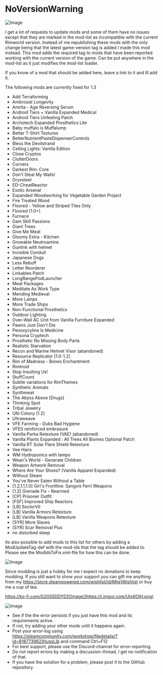 # NoVersionWarning

![Image](https://i.imgur.com/buuPQel.png)


I get a lot of requests to update mods and some of them have no issues except that they are marked in the mod-list as incompatible with the current Rimworld version.
Instead of me republishing these mods with the only change being that the latest game-version tag is added I made this mod instead.
This mod adds the required tag to mods that have been reported working with the current version of the game.
Can be put anywhere in the mod-list as it just modifies the mod-list loader.

If you know of a mod that should be added here, leave a link to it and Ill add it. 

The following mods are currently fixed for 1.3


- Add Terraforming
- Ambrosial Longevity
- Amrita - Age Reversing Serum
- Android Tiers + Vanilla Expanded Medical
- Android Tiers Unfeeling Patch
- Archotech Expanded Prosthetics Lite
- Baby muffalo is Muffalump
- Better T-Shirt Textures
- BetterNutrientPasteDispenserControls
- Bless the Devilstrand
- Ceiling Lights: Vanilla Edition
- Close Cryptos
- ClutterDoors
- Corners
- Darkest Rim: Core
- Don't Steal My Walls!
- Dryxsteel
- ED-CheatReactor
- Exotic Arsenal
- Expanded Woodworking for Vegetable Garden Project
- Fire Treated Wood
- Floored - Yellow and Striped Tiles Only
- Floored [1.0+]
- Furnace
- Gain Skill Passions
- Giant Trees
- Give Me Meat
- Gloomy Extra - Kitchen
- Growable Neutroamine
- Gunlink with helmet
- Invisible Conduit
- Japanese Dogs
- Less Rebuff
- Letter Reorderer
- Linkables Patch
- LongRangePodLauncher
- Meat Packages
- Meditate As Work Type
- Mending Medieval
- More Lamps
- More Trade Ships
- Non-Functional Prosthetics
- Outdoor Lighting
- Over-Wall AC Unit from Vanilla Furniture Expanded
- Pawns Just Don't Die
- Penoxycyline Is Medicine
- Persona Cryptech
- Prosthetic No Missing Body Parts
- Realistic Starvation
- Recon and Marine Helmet Visor (abandoned) 
- Resource Replicator [1.0-1.2]
- Rim of Madness - Bones Enchantment
- Rimtroid
- Stop Insulting Us!
- StuffCount
- Subtle variations for RimThemes
- Synthetic Animals 
- Synthmeat
- The Abyss Above [Drugs]
- Thinking Spot
- Tribal Jewelry
- UN-Colony [1.2]
- Ultraweave
- VFE Farming - Dubs Bad Hygiene
- VFES reinforced embrasure
- Vanilla Parka Retexture (VAE) (abandoned)
- Vanilla Plants Expanded : All Trees All Biomes Optional Patch
- Vanilla RT Solar Flare Shield Retexture
- Vee Hairs
- WM Hydroponics with lamps
- Wean's World - Generate Children
- Weapon Artwork Removal
- Where Are Your Shoes? (Vanilla Apparel Expanded)
- Without Steam
- You've Never Eaten Without a Table
- [1.2,1.1,1.0] Girl's Frontline: Sangvis Ferri Weapons
- [1.2] Grenade Fix - Rearmed
- [CP] Prisoner Outfit
- [FSF] Improved Ship Reactors
- [LB] SectorVII
- [LB] Vanilla Armors Retexture
- [LB] Vanilla Weapons Retexture
- [SYR] More Slaves 
- [SYR] Scar Removal Plus
- no disturbed sleep



Its also possible to add mods to this list for others by adding a ModUpdateTag-def with the mod-ids that the tag should be added to. Please see the ModIdsToFix.xml-file for how this can be done.
	
![Image](https://i.imgur.com/O0IIlYj.png)

Since modding is just a hobby for me I expect no donations to keep modding. If you still want to show your support you can gift me anything from my https://store.steampowered.com/wishlist/id/Mlie]Wishlist or buy me a cup of tea.

https://ko-fi.com/G2G55DDYD]![Image](https://i.imgur.com/Utx6OIH.png)


![Image](https://i.imgur.com/PwoNOj4.png)



-  See if the the error persists if you just have this mod and its requirements active.
-  If not, try adding your other mods until it happens again.
-  Post your error-log using https://steamcommunity.com/workshop/filedetails/?id=818773962]HugsLib and command Ctrl+F12
-  For best support, please use the Discord-channel for error-reporting.
-  Do not report errors by making a discussion-thread, I get no notification of that.
-  If you have the solution for a problem, please post it to the GitHub repository.



